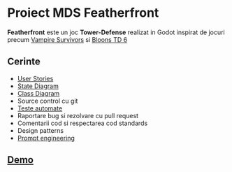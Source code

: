 ﻿# Proiect MDS Featherfront

**Featherfront** este un joc **Tower-Defense** realizat in Godot inspirat de jocuri precum [Vampire Survivors](https://en.wikipedia.org/wiki/Vampire_Survivors) si [Bloons TD 6](https://en.wikipedia.org/wiki/Bloons_TD_6)

## Cerinte
- [User Stories](https://trello.com/b/TZvDQAYz/development)
- [State Diagram](prezentare/class%20diagram.png)
- [Class Diagram](prezentare/class%20diagram.png)
- Source control cu git
- [Teste automate](scripts/tests)
- Raportare bug si rezolvare cu pull request
- Comentarii cod si respectarea cod standards
- Design patterns
- [Prompt engineering](prezentare/Experiența%20noastră%20lucrând%20cu%20LLM-uri.docx)

## [Demo](https://youtu.be/qIPUeOMJ48E)

